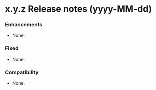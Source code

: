 x.y.z Release notes (yyyy-MM-dd)
=============================================================

### Enhancements
* None.

### Fixed
* None.

### Compatibility
* None.
